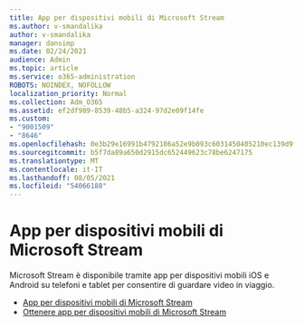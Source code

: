 ```yaml
---
title: App per dispositivi mobili di Microsoft Stream
ms.author: v-smandalika
author: v-smandalika
manager: dansimp
ms.date: 02/24/2021
audience: Admin
ms.topic: article
ms.service: o365-administration
ROBOTS: NOINDEX, NOFOLLOW
localization_priority: Normal
ms.collection: Adm_O365
ms.assetid: ef2df989-8539-48b5-a324-97d2e09f14fe
ms.custom:
- "9001509"
- "8646"
ms.openlocfilehash: 0e3b29e16991b4792186a52e9b093c6031450405210ec139d9ff7edcc706284e
ms.sourcegitcommit: b5f7da89a650d2915dc652449623c78be6247175
ms.translationtype: MT
ms.contentlocale: it-IT
ms.lasthandoff: 08/05/2021
ms.locfileid: "54066188"
---
```

# <a name="microsoft-stream-mobile-apps"></a>App per dispositivi mobili di Microsoft Stream

Microsoft Stream è disponibile tramite app per dispositivi mobili iOS e Android su telefoni e tablet per consentire di guardare video in viaggio.

- [App per dispositivi mobili di Microsoft Stream](https://docs.microsoft.com/stream/mobile-apps-overview)
- [Ottenere app per dispositivi mobili di Microsoft Stream](https://docs.microsoft.com/stream/mobile-get-apps)
